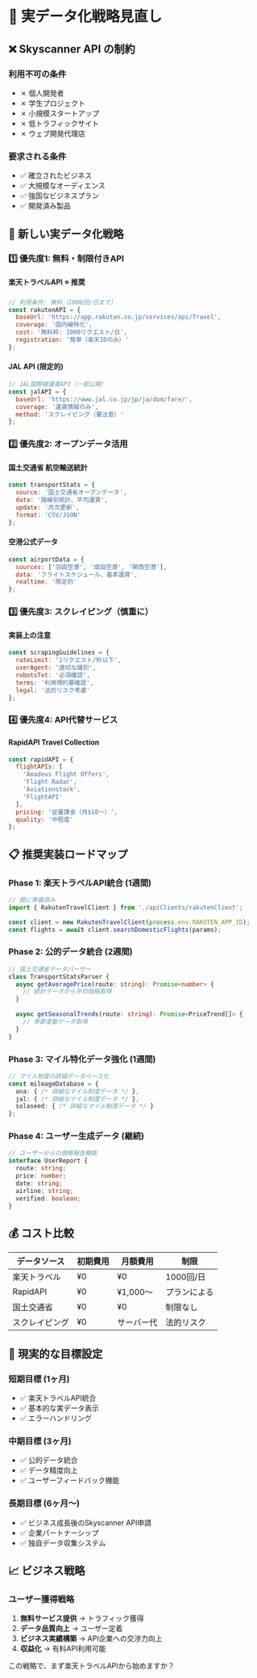 # 🔄 実データ化戦略見直し

## ❌ Skyscanner API の制約

### 利用不可の条件
- ✗ 個人開発者
- ✗ 学生プロジェクト  
- ✗ 小規模スタートアップ
- ✗ 低トラフィックサイト
- ✗ ウェブ開発代理店

### 要求される条件
- ✅ 確立されたビジネス
- ✅ 大規模なオーディエンス
- ✅ 強固なビジネスプラン
- ✅ 開発済み製品

## 🎯 新しい実データ化戦略

### 1️⃣ 優先度1: 無料・制限付きAPI

#### 楽天トラベルAPI ⭐ **推奨**
```javascript
// 利用条件: 無料（1000回/日まで）
const rakutenAPI = {
  baseUrl: 'https://app.rakuten.co.jp/services/api/Travel',
  coverage: '国内線特化',
  cost: '無料枠: 1000リクエスト/日',
  registration: '簡単（楽天IDのみ）'
};
```

#### JAL API (限定的)
```javascript
// JAL国際線運賃API（一部公開）
const jalAPI = {
  baseUrl: 'https://www.jal.co.jp/jp/ja/dom/fare/',
  coverage: '運賃情報のみ',
  method: 'スクレイピング（要注意）'
};
```

### 2️⃣ 優先度2: オープンデータ活用

#### 国土交通省 航空輸送統計
```javascript
const transportStats = {
  source: '国土交通省オープンデータ',
  data: '路線別統計、平均運賃',
  update: '月次更新',
  format: 'CSV/JSON'
};
```

#### 空港公式データ
```javascript
const airportData = {
  sources: ['羽田空港', '成田空港', '関西空港'],
  data: 'フライトスケジュール、基本運賃',
  realtime: '限定的'
};
```

### 3️⃣ 優先度3: スクレイピング（慎重に）

#### 実装上の注意
```javascript
const scrapingGuidelines = {
  rateLimit: '1リクエスト/秒以下',
  userAgent: '適切な識別',
  robotsTxt: '必須確認',
  terms: '利用規約要確認',
  legal: '法的リスク考慮'
};
```

### 4️⃣ 優先度4: API代替サービス

#### RapidAPI Travel Collection
```javascript
const rapidAPI = {
  flightAPIs: [
    'Amadeus Flight Offers',
    'Flight Radar',
    'Aviationstack',
    'FlightAPI'
  ],
  pricing: '従量課金（月$10〜）',
  quality: '中程度'
};
```

## 📋 推奨実装ロードマップ

### Phase 1: 楽天トラベルAPI統合 (1週間)
```typescript
// 既に準備済み
import { RakutenTravelClient } from './apiClients/rakutenClient';

const client = new RakutenTravelClient(process.env.RAKUTEN_APP_ID);
const flights = await client.searchDomesticFlights(params);
```

### Phase 2: 公的データ統合 (2週間)
```typescript
// 国土交通省データパーサー
class TransportStatsParser {
  async getAveragePrice(route: string): Promise<number> {
    // 統計データから平均価格取得
  }
  
  async getSeasonalTrends(route: string): Promise<PriceTrend[]> {
    // 季節変動データ取得
  }
}
```

### Phase 3: マイル特化データ強化 (1週間)
```typescript
// マイル制度の詳細データベース化
const mileageDatabase = {
  ana: { /* 詳細なマイル制度データ */ },
  jal: { /* 詳細なマイル制度データ */ },
  solaseed: { /* 詳細なマイル制度データ */ }
};
```

### Phase 4: ユーザー生成データ (継続)
```typescript
// ユーザーからの価格報告機能
interface UserReport {
  route: string;
  price: number;
  date: string;
  airline: string;
  verified: boolean;
}
```

## 💰 コスト比較

| データソース | 初期費用 | 月額費用 | 制限 |
|-------------|---------|---------|------|
| 楽天トラベル | ¥0 | ¥0 | 1000回/日 |
| RapidAPI | ¥0 | ¥1,000〜 | プランによる |
| 国土交通省 | ¥0 | ¥0 | 制限なし |
| スクレイピング | ¥0 | サーバー代 | 法的リスク |

## 🎯 現実的な目標設定

### 短期目標 (1ヶ月)
- ✅ 楽天トラベルAPI統合
- ✅ 基本的な実データ表示
- ✅ エラーハンドリング

### 中期目標 (3ヶ月)  
- ✅ 公的データ統合
- ✅ データ精度向上
- ✅ ユーザーフィードバック機能

### 長期目標 (6ヶ月〜)
- ✅ ビジネス成長後のSkyscanner API申請
- ✅ 企業パートナーシップ
- ✅ 独自データ収集システム

## 📈 ビジネス戦略

### ユーザー獲得戦略
1. **無料サービス提供** → トラフィック獲得
2. **データ品質向上** → ユーザー定着
3. **ビジネス実績構築** → API企業への交渉力向上
4. **収益化** → 有料API利用可能

この戦略で、まず楽天トラベルAPIから始めますか？
